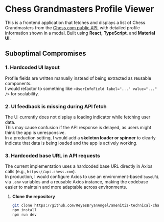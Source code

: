 # Chess Grandmasters Profile Viewer

This is a frontend application that fetches and displays a list of Chess Grandmasters from the [Chess.com public API](https://www.chess.com/news/view/published-data-api), with detailed profile information shown in a modal. Built using **React**, **TypeScript**, and **Material UI**.

## Suboptimal Compromises

### 1. Hardcoded UI layout
Profile fields are written manually instead of being extracted as reusable components.  
I would refactor to something like `<UserInfoField label="..." value="..." />` for scalability.

### 2. UI feedback is missing during API fetch
The UI currently does not display a loading indicator while fetching user data.  
This may cause confusion if the API response is delayed, as users might think the app is unresponsive.  
In a production setting, I would add a **skeleton loader or spinner** to clearly indicate that data is being loaded and the app is actively working.

### 3. Hardcoded base URL in API requests
The current implementation uses a hardcoded base URL directly in Axios calls (e.g., `https://api.chess.com`).  
In production, I would configure Axios to use an environment-based `baseURL` via `.env` variables and a reusable Axios instance, making the codebase easier to maintain and more adaptable across environments.


1. **Clone the repository**
   ```bash
   git clone https://github.com/ReyesBryanAngel/amenitiz-technical-challenge
   npm install
   npm run dev

